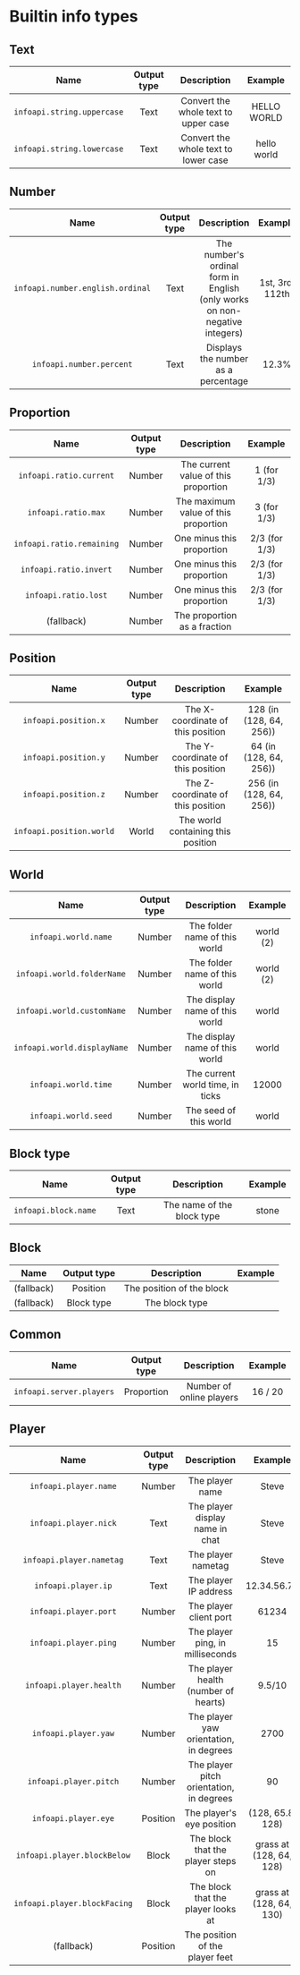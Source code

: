 # Builtin info types
## Text

| Name | Output type | Description | Example |
| :---: | :---: | :---: | :---: |
| `infoapi.string.uppercase` | Text | Convert the whole text to upper case | HELLO WORLD |
| `infoapi.string.lowercase` | Text | Convert the whole text to lower case | hello world |

## Number

| Name | Output type | Description | Example |
| :---: | :---: | :---: | :---: |
| `infoapi.number.english.ordinal` | Text | The number's ordinal form in English (only works on non-negative integers) | 1st, 3rd, 112th |
| `infoapi.number.percent` | Text | Displays the number as a percentage | 12.3% |

## Proportion

| Name | Output type | Description | Example |
| :---: | :---: | :---: | :---: |
| `infoapi.ratio.current` | Number | The current value of this proportion | 1 (for 1/3) |
| `infoapi.ratio.max` | Number | The maximum value of this proportion | 3 (for 1/3) |
| `infoapi.ratio.remaining` | Number | One minus this proportion | 2/3 (for 1/3) |
| `infoapi.ratio.invert` | Number | One minus this proportion | 2/3 (for 1/3) |
| `infoapi.ratio.lost` | Number | One minus this proportion | 2/3 (for 1/3) |
| (fallback) | Number | The proportion as a fraction |  |

## Position

| Name | Output type | Description | Example |
| :---: | :---: | :---: | :---: |
| `infoapi.position.x` | Number | The X-coordinate of this position | 128 (in (128, 64, 256)) |
| `infoapi.position.y` | Number | The Y-coordinate of this position | 64 (in (128, 64, 256)) |
| `infoapi.position.z` | Number | The Z-coordinate of this position | 256 (in (128, 64, 256)) |
| `infoapi.position.world` | World | The world containing this position |  |

## World

| Name | Output type | Description | Example |
| :---: | :---: | :---: | :---: |
| `infoapi.world.name` | Number | The folder name of this world | world (2) |
| `infoapi.world.folderName` | Number | The folder name of this world | world (2) |
| `infoapi.world.customName` | Number | The display name of this world | world |
| `infoapi.world.displayName` | Number | The display name of this world | world |
| `infoapi.world.time` | Number | The current world time, in ticks | 12000 |
| `infoapi.world.seed` | Number | The seed of this world | world |

## Block type

| Name | Output type | Description | Example |
| :---: | :---: | :---: | :---: |
| `infoapi.block.name` | Text | The name of the block type | stone |

## Block

| Name | Output type | Description | Example |
| :---: | :---: | :---: | :---: |
| (fallback) | Position | The position of the block |  |
| (fallback) | Block type | The block type |  |

## Common

| Name | Output type | Description | Example |
| :---: | :---: | :---: | :---: |
| `infoapi.server.players` | Proportion | Number of online players | 16 / 20 |

## Player

| Name | Output type | Description | Example |
| :---: | :---: | :---: | :---: |
| `infoapi.player.name` | Number | The player name | Steve |
| `infoapi.player.nick` | Text | The player display name in chat | Steve |
| `infoapi.player.nametag` | Text | The player nametag | Steve |
| `infoapi.player.ip` | Text | The player IP address | 12.34.56.78 |
| `infoapi.player.port` | Number | The player client port | 61234 |
| `infoapi.player.ping` | Number | The player ping, in milliseconds | 15 |
| `infoapi.player.health` | Number | The player health (number of hearts) | 9.5/10 |
| `infoapi.player.yaw` | Number | The player yaw orientation, in degrees | 2700 |
| `infoapi.player.pitch` | Number | The player pitch orientation, in degrees | 90 |
| `infoapi.player.eye` | Position | The player's eye position | (128, 65.8, 128) |
| `infoapi.player.blockBelow` | Block | The block that the player steps on | grass at (128, 64, 128) |
| `infoapi.player.blockFacing` | Block | The block that the player looks at | grass at (128, 64, 130) |
| (fallback) | Position | The position of the player feet |  |

